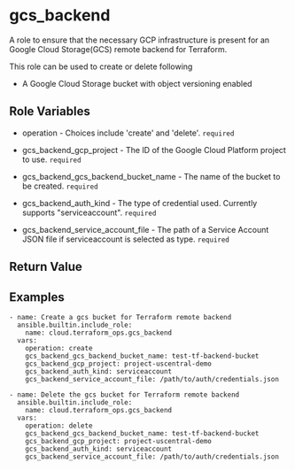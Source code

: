 # gcs_backend

A role to ensure that the necessary GCP infrastructure is present for an Google Cloud Storage(GCS) remote backend for Terraform.

This role can be used to create or delete following
- A Google Cloud Storage bucket with object versioning enabled

## Role Variables

- operation - Choices include 'create' and 'delete'. `required`

- gcs_backend_gcp_project - The ID of the Google Cloud Platform project to use. `required`

- gcs_backend_gcs_backend_bucket_name - The name of the bucket to be created. `required`

- gcs_backend_auth_kind - The type of credential used. Currently supports "serviceaccount". `required`

- gcs_backend_service_account_file - The path of a Service Account JSON file if serviceaccount is selected as type. `required`


Return Value
------------

## Examples
```
- name: Create a gcs bucket for Terraform remote backend
  ansible.builtin.include_role:
    name: cloud.terraform_ops.gcs_backend
  vars:
    operation: create
    gcs_backend_gcs_backend_bucket_name: test-tf-backend-bucket
    gcs_backend_gcp_project: project-uscentral-demo
    gcs_backend_auth_kind: serviceaccount
    gcs_backend_service_account_file: /path/to/auth/credentials.json

- name: Delete the gcs bucket for Terraform remote backend
  ansible.builtin.include_role:
    name: cloud.terraform_ops.gcs_backend
  vars:
    operation: delete
    gcs_backend_gcs_backend_bucket_name: test-tf-backend-bucket
    gcs_backend_gcp_project: project-uscentral-demo
    gcs_backend_auth_kind: serviceaccount
    gcs_backend_service_account_file: /path/to/auth/credentials.json
```